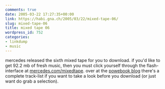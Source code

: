 ```yaml
---
comments: true
date: 2005-03-22 17:27:35+00:00
link: https://habi.gna.ch/2005/03/22/mixed-tape-06/
slug: mixed-tape-06
title: mixed tape 06
wordpress_id: 752
categories:
- linkdump
- music
---
```



mercedes released the sixth mixed tape for you to download. if you'd like to get 92.2 mb of fresh music, then you must click yourself through the flash-interface at [mercedes.com/mixedtape](http://www.mercedes-benz.com/mixedtape). over at the [powebook blog](http://powerbook.blogger.de/stories/243373/) there's a complete track-list if you want to take a look before you download (or just want do grab a selection).

